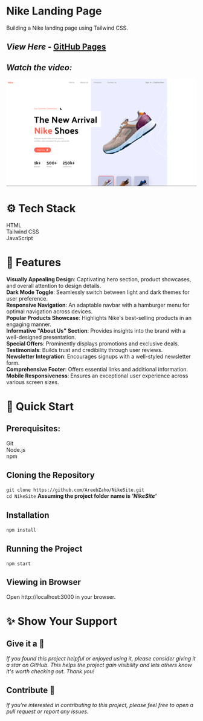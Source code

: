 # Nike Landing Page
Building a Nike landing page using Tailwind CSS.

## _View Here_ - [GitHub Pages](https://areebzaho.github.io/NikeSite/)
## _Watch the video:_
[![Video Link](/src/assets/images/SiteSS.png)](https://youtu.be/FECHI5V6xZE?si=cV9Yzh4uGihUiqM2)  

# ⚙️ Tech Stack
HTML  
Tailwind CSS  
JavaScript

# 🔋 Features
**Visually Appealing Desig**n: Captivating hero section, product showcases, and overall attention to design details.  
**Dark Mode Toggle**: Seamlessly switch between light and dark themes for user preference.  
**Responsive Navigation**: An adaptable navbar with a hamburger menu for optimal navigation across devices.  
**Popular Products Showcase**: Highlights Nike's best-selling products in an engaging manner.  
**Informative "About Us" Section**: Provides insights into the brand with a well-designed presentation.  
**Special Offers**: Prominently displays promotions and exclusive deals.  
**Testimonials**: Builds trust and credibility through user reviews.  
**Newsletter Integration**: Encourages signups with a well-styled newsletter form.  
**Comprehensive Footer**: Offers essential links and additional information.  
**Mobile Responsiveness**: Ensures an exceptional user experience across various screen sizes.  

# 🤸 Quick Start

## Prerequisites:
Git  
Node.js  
npm  

## Cloning the Repository
``git clone https://github.com/AreebZaho/NikeSite.git``  
``cd NikeSite``  **Assuming the project folder name is _'NikeSite'_**

## Installation
``npm install``

## Running the Project
``npm start``

## Viewing in Browser
Open http://localhost:3000 in your browser. 

# ✨ Show Your Support
## Give it a 🌟
_If you found this project helpful or enjoyed using it, please consider giving it a star on GitHub. This helps the project gain visibility and lets others know it's worth checking out. Thank you!_

## Contribute 🤝
_If you're interested in contributing to this project, please feel free to open a pull request or report any issues._
